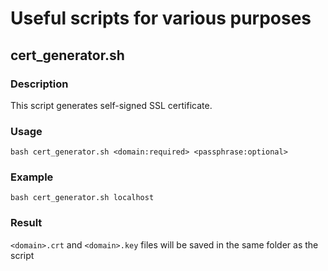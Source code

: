 # Useful scripts for various purposes
## cert_generator.sh
### Description
This script generates self-signed SSL certificate.
### Usage
```
bash cert_generator.sh <domain:required> <passphrase:optional>
```
### Example
```
bash cert_generator.sh localhost
```
### Result
`<domain>.crt` and `<domain>.key` files will be saved in the same folder as the script
